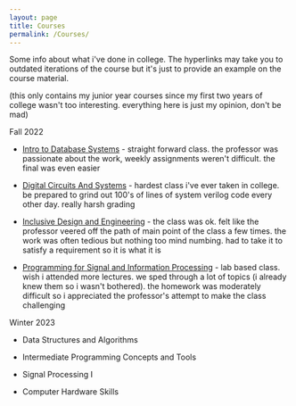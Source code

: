 ```yaml
---
layout: page
title: Courses
permalink: /Courses/
---
```


Some info about what i've done in college. The hyperlinks may take you to outdated iterations of the course but it's just to provide an example on the course material.

(this only contains my junior year courses since my first two years of college wasn't too interesting. everything here is just my opinion, don't be mad)

Fall 2022

 - [Intro to Database Systems](https://sites.google.com/cs.washington.edu/cse414-22au) -
    straight forward class. the professor was passionate about the work, weekly assignments weren't difficult. the final was even easier

 - [Digital Circuits And Systems](https://class.ece.uw.edu/271/hauck2/) -
    hardest class i've ever taken in college. be prepared to grind out 100's of lines of system verilog code every other day. really harsh grading

 - [Inclusive Design and Engineering](https://myplan.uw.edu/course/#/courses/HCDE315) -
    the class was ok. felt like the professor veered off the path of main point of the class a few times. the work was often tedious but nothing too mind numbing. had to take it to satisfy a requirement so it is what it is

 - [Programming for Signal and Information Processing](https://myplan.uw.edu/course/#/courses/E%20E241) -
    lab based class. wish i attended more lectures. we sped through a lot of topics (i already knew them so i wasn't bothered). the homework was moderately difficult so i appreciated the professor's attempt to make the class challenging 

Winter 2023

 - Data Structures and Algorithms 

 - Intermediate Programming Concepts and Tools

 - Signal Processing I

 - Computer Hardware Skills


